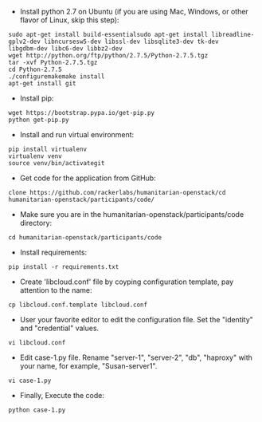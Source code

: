 + Install python 2.7 on Ubuntu (if you are using Mac, Windows, or other flavor of Linux, skip this step):
```
sudo apt-get install build-essentialsudo apt-get install libreadline-gplv2-dev libncursesw5-dev libssl-dev libsqlite3-dev tk-dev
libgdbm-dev libc6-dev libbz2-dev
wget http://python.org/ftp/python/2.7.5/Python-2.7.5.tgz
tar -xvf Python-2.7.5.tgz
cd Python-2.7.5
./configuremakemake install
apt-get install git
```
+ Install pip:
```
wget https://bootstrap.pypa.io/get-pip.py
python get-pip.py
```
+ Install and run virtual environment:
```
pip install virtualenv
virtualenv venv
source venv/bin/activategit 
```
+ Get code for the application from GitHub:
```
clone https://github.com/rackerlabs/humanitarian-openstack/cd humanitarian-openstack/participants/code/
```
+ Make sure you are in the humanitarian-openstack/participants/code directory:
```
cd humanitarian-openstack/participants/code
```
+ Install requirements:
```
pip install -r requirements.txt
```
+ Create 'libcloud.conf' file by coyping configuration template, pay attention to the name:
```
cp libcloud.conf.template libcloud.conf
```
+ User your favorite editor to edit the configuration file. Set the "identity" and "credential" values.
```
vi libcloud.conf
```
+ Edit case-1.py file. Rename "server-1", "server-2", "db", "haproxy" with your name, for example, "Susan-server1".
```
vi case-1.py
```
+ Finally, Execute the code:
```
python case-1.py
```
